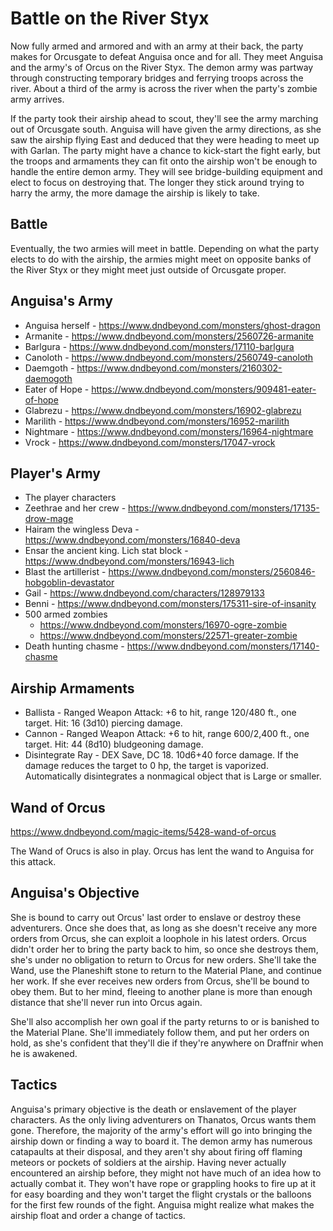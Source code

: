 # Battle on the River Styx
Now fully armed and armored and with an army at their back, the party makes for Orcusgate to defeat Anguisa once and for all. They meet Anguisa and the army's of Orcus on the River Styx. The demon army was partway through constructing temporary bridges and ferrying troops across the river. About a third of the army is across the river when the party's zombie army arrives.

If the party took their airship ahead to scout, they'll see the army marching out of Orcusgate south. Anguisa will have given the army directions, as she saw the airship flying East and deduced that they were heading to meet up with Garlan. The party might have a chance to kick-start the fight early, but the troops and armaments they can fit onto the airship won't be enough to handle the entire demon army. They will see bridge-building equipment and elect to focus on destroying that. The longer they stick around trying to harry the army, the more damage the airship is likely to take.

## Battle
Eventually, the two armies will meet in battle. Depending on what the party elects to do with the airship, the armies might meet on opposite banks of the River Styx or they might meet just outside of Orcusgate proper.

## Anguisa's Army
* Anguisa herself - https://www.dndbeyond.com/monsters/ghost-dragon
* Armanite - https://www.dndbeyond.com/monsters/2560726-armanite
* Barlgura - https://www.dndbeyond.com/monsters/17110-barlgura
* Canoloth - https://www.dndbeyond.com/monsters/2560749-canoloth
* Daemgoth - https://www.dndbeyond.com/monsters/2160302-daemogoth
* Eater of Hope - https://www.dndbeyond.com/monsters/909481-eater-of-hope
* Glabrezu - https://www.dndbeyond.com/monsters/16902-glabrezu
* Marilith - https://www.dndbeyond.com/monsters/16952-marilith
* Nightmare - https://www.dndbeyond.com/monsters/16964-nightmare
* Vrock - https://www.dndbeyond.com/monsters/17047-vrock

## Player's Army
* The player characters
* Zeethrae and her crew - https://www.dndbeyond.com/monsters/17135-drow-mage
* Hairam the wingless Deva - https://www.dndbeyond.com/monsters/16840-deva
* Ensar the ancient king. Lich stat block - https://www.dndbeyond.com/monsters/16943-lich
* Blast the artillerist - https://www.dndbeyond.com/monsters/2560846-hobgoblin-devastator
* Gail - https://www.dndbeyond.com/characters/128979133
* Benni - https://www.dndbeyond.com/monsters/175311-sire-of-insanity
* 500 armed zombies
    * https://www.dndbeyond.com/monsters/16970-ogre-zombie
    * https://www.dndbeyond.com/monsters/22571-greater-zombie
* Death hunting chasme - https://www.dndbeyond.com/monsters/17140-chasme

## Airship Armaments
* Ballista - Ranged Weapon Attack: +6 to hit, range 120/480 ft., one target. Hit: 16 (3d10) piercing damage.
* Cannon - Ranged Weapon Attack: +6 to hit, range 600/2,400 ft., one target. Hit: 44 (8d10) bludgeoning damage.
* Disintegrate Ray - DEX Save, DC 18. 10d6+40 force damage. If the damage reduces the target to 0 hp, the target is vaporized. Automatically disintegrates a nonmagical object that is Large or smaller.

## Wand of Orcus
https://www.dndbeyond.com/magic-items/5428-wand-of-orcus

The Wand of Orucs is also in play. Orcus has lent the wand to Anguisa for this attack.

## Anguisa's Objective
She is bound to carry out Orcus' last order to enslave or destroy these adventurers. Once she does that, as long as she doesn't receive any more orders from Orcus, she can exploit a loophole in his latest orders. Orcus didn't order her to bring the party back to him, so once she destroys them, she's under no obligation to return to Orcus for new orders. She'll take the Wand, use the Planeshift stone to return to the Material Plane, and continue her work. If she ever receives new orders from Orcus, she'll be bound to obey them. But to her mind, fleeing to another plane is more than enough distance that she'll never run into Orcus again.

She'll also accomplish her own goal if the party returns to or is banished to the Material Plane. She'll immediately follow them, and put her orders on hold, as she's confident that they'll die if they're anywhere on Draffnir when he is awakened.

## Tactics
Anguisa's primary objective is the death or enslavement of the player characters. As the only living adventurers on Thanatos, Orcus wants them gone. Therefore, the majority of the army's effort will go into bringing the airship down or finding a way to board it. The demon army has numerous catapaults at their disposal, and they aren't shy about firing off flaming meteors or pockets of soldiers at the airship. Having never actually encountered an airship before, they might not have much of an idea how to actually combat it. They won't have rope or grappling hooks to fire up at it for easy boarding and they won't target the flight crystals or the balloons for the first few rounds of the fight. Anguisa might realize what makes the airship float and order a change of tactics.
